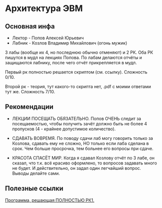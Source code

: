 # Архитектура ЭВМ

**Основная инфа**
---

- Лектор - Попов Алексей Юрьевич
- Лабник - Козлов Владимир Михайлович (огонь мужик)

3 лабы (вообще их 4, но последнюю обычно отменяют) и 2 РК. Оба РК пишутся в мудл на лекциях Попова. По лабам делаются отчёты и защищаются лабнику, после чего отчёт прикрепляется в мудл.

Первый рк полностью решается скриптом (см. ссылку). Сложность 0/10.

Второй рк - теория, тут какого-то скрипта нет, .pdf с моими ответами тут же. Сложность 7/10.

**Рекомендации**
---

- ЛЕКЦИИ ПОСЕЩАТЬ ОБЯЗАТЕЛЬНО. Попов ОЧЕНЬ следит за посещаемостью, чтобы получить зачёт должно быть не более 4 пропусков (4 - крайнее допустимое количество).

- СДАВАТЬ ВОВРЕМЯ. По поводу сдачи лаб могу говорить только за Козлова, сдавать ему не сложно, НО только если лаба сделана в срок. Чем больше просрочка, тем больнее его вопросы при сдаче.

- КРАСОТА СПАСЁТ МИР. Когда я сдавал Козлову отчёт по 3 лабе, он сказал, что т.к. всё красиво оформлено, то вопросов задавать много не будет. И действительно, он задал один легчайший вопрос. Выводы делайте сами.


**Полезные ссылки**
---

[Программа, решающая ПОЛНОСТЬЮ РК1.](https://github.com/mRrvz/triggers)
